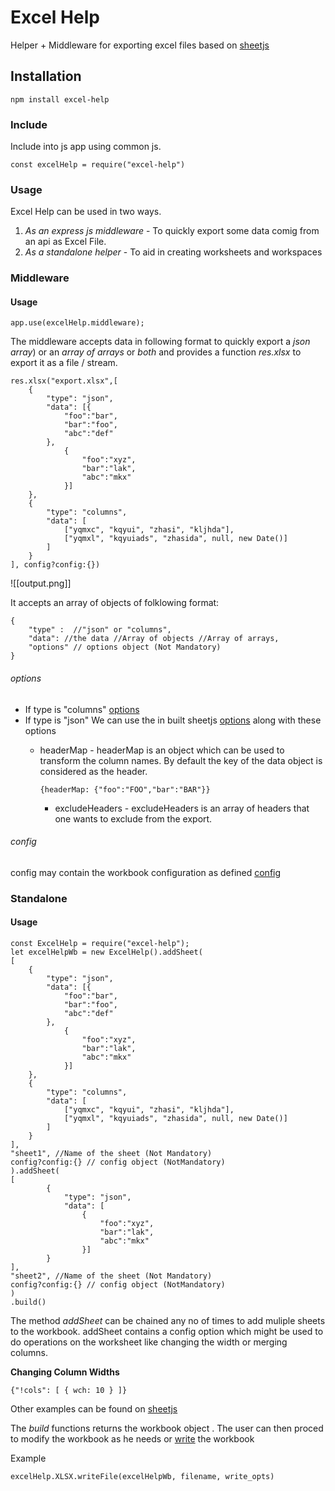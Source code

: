 # Excel Help

Helper + Middleware for exporting excel files based on [sheetjs](https://sheetjs.com)

## Installation

    npm install excel-help

### Include
Include into js app using common js.
```
const excelHelp = require("excel-help")
```

### Usage

Excel Help can be used in two ways.
1. *As an express js middleware* - To quickly export some data comig from an api as Excel File.
2.  *As a standalone helper* - To aid in creating worksheets and workspaces

### Middleware

#### Usage
```
app.use(excelHelp.middleware);
```

The middleware accepts data in following format to quickly export a *json array*)  or an *array of arrays* or *both* and provides a function *res.xlsx* to export it as a file / stream.

```
res.xlsx("export.xlsx",[
	{
		"type": "json", 
		"data": [{
			"foo":"bar",
			"bar":"foo",
			"abc":"def"
		},
			{
				"foo":"xyz",
				"bar":"lak",
				"abc":"mkx"
			}]
	},
	{
		"type": "columns",
		"data": [
			["yqmxc", "kqyui", "zhasi", "kljhda"],
			["yqmxl", "kqyuiads", "zhasida", null, new Date()]
		]
	}
], config?config:{})

```

![[output.png]]

It accepts an array of objects of folklowing format:

```
{
	"type" :  //"json" or "columns",
	"data": //the data //Array of objects //Array of arrays,
	"options" // options object (Not Mandatory)
}
```

###### options

* If type is "columns"
	[options](https://docs.sheetjs.com/docs/api/utilities/#array-of-arrays-input)
* If type is "json"
	We can use the in built sheetjs [options](https://docs.sheetjs.com/docs/api/utilities/#array-of-objects-input) along with these options
     * headerMap - headerMap is an object which can be used to transform the column names. By default the key of the data object is considered as the header.
       ```
       {headerMap: {"foo":"FOO","bar":"BAR"}}
	   ``` 

       * excludeHeaders - excludeHeaders is an array of headers that one wants to exclude from the export.

###### config

config may contain the workbook configuration as defined [config](https://docs.sheetjs.com/docs/api/write-options)


### Standalone

#### Usage

```
const ExcelHelp = require("excel-help");
let excelHelpWb = new ExcelHelp().addSheet(
[
	{
		"type": "json",
		"data": [{
			"foo":"bar",
			"bar":"foo",
			"abc":"def"
		},
			{
				"foo":"xyz",
				"bar":"lak",
				"abc":"mkx"
			}]
	},
	{
		"type": "columns",
		"data": [
			["yqmxc", "kqyui", "zhasi", "kljhda"],
			["yqmxl", "kqyuiads", "zhasida", null, new Date()]
		]
	}
],
"sheet1", //Name of the sheet (Not Mandatory)
config?config:{} // config object (NotMandatory)
).addSheet(
[
		{
			"type": "json", 
			"data": [
				{
					"foo":"xyz",
					"bar":"lak",
					"abc":"mkx"
				}]
		}
],
"sheet2", //Name of the sheet (Not Mandatory)
config?config:{} // config object (NotMandatory)
)
.build() 

```

The method *addSheet* can be chained any no of times to add muliple sheets to the workbook.
addSheet contains a config option which might be used to do operations on the worksheet like changing the width or merging columns. 

**Changing Column Widths**

```
{"!cols": [ { wch: 10 } ]}
```

Other examples can be found on [sheetjs](https://sheetjs.com)


The *build* functions returns the workbook object . The user can then proced to modify the workbook as he needs or [write](https://docs.sheetjs.com/docs/api/write-options) the workbook

Example

```
excelHelp.XLSX.writeFile(excelHelpWb, filename, write_opts)
```

